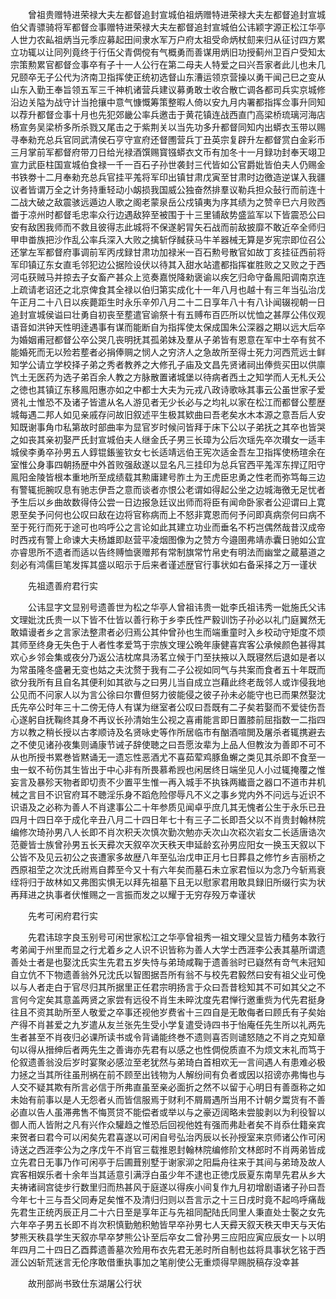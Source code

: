 <!-- { "loadSidebar": true } -->
　　曾祖贵赠特进荣禄大夫左都督追封宣城伯祖炳赠特进荣禄大夫左都督追封宣城伯父青骠骑将军都督佥事赠特进荣禄大夫左都督追封宣城伯公讳颖字源正松江华亭人世力农畆祖炳当元季应募起田间隶水军万户府太祖受命炳杖劎来归从征讨四方累立功辄以让同列竟终于行伍父青倜傥有气概勇而善谋用炳旧功授蓟州卫百户受知太宗策勲累官都督佥事卒有子十一人公行在第二母夫人特爱之曰兴吾家者此儿也未几兄颐卒无子公代为济南卫指挥使正统初选督山东漕运领京营操以勇干闻己巳之变从山东入勤王奉旨领五军三千神机诸营兵建议募勇敢士收合散亡调各都司兵实京城修沿边关隘为战守计当抢攘中意气慷慨筹策整暇人倚以安九月内署都指挥佥事升同知以荐升都督佥事十月也先犯郊畿公率兵邀击于黄花镇连战西直门高梁桥琉璃河海店杨宣务吴梁桥多所杀戮又尾击之于紫荆关以当先功多升都督同知内出蟒衣玉带以赐寻奉勑充总兵官同武清侯石亨守宣府还督圑营兵丁丑英宗复辟升左都督赏白金彩币三月掌前军都督府带刀日给光禄酒馔赐寳镪蟒衣文币有加冬十一月録功封奉天翊卫宣力武臣柱国宣城伯食禄一千一百石子孙世袭封三代皆如公官爵妣皆伯夫人仍赐金书铁劵十二月奉勑充总兵官挂平羗将军印出镇甘肃戊寅至甘肃时边徼造逆谋入我疆议者皆谓万全之计务持重轻动小衂损我国威公独奋然排羣议勒兵担众鼔行而前连十二战大破之敌震骇远遁边人歌之阁老蒙泉岳公戍镇夷为序其绩为之赞辛巳六月败西畨于凉州时都督毛忠率众行边遇敌猝至被围于十三里铺敌势盛监军以下皆震恐公曰安有敌困我师而不救且彼得志此城将不保遂躬冐矢石战而前敌披靡不敢近卒全师归甲申畨族把沙作乱公率兵深入大败之擒斩俘馘获马牛羊器械无算是岁宪宗即位召公还掌左军都督府事调前军丙戌録甘肃功加禄米一百石勲号散官如故丁亥挂征西前将军印镇辽东女直毛邻犯边公据险设伏以待其入甜水站遣都指挥崔胜败之又败之于西河屯获贼马并掠去子女畜产甚众上览奏嘉悦降勑褒谕以疾乞归命守备鳯阳调南京连上疏请老诏还之北京俾食其全禄以伯归第实成化十一年八月也越十有三年当弘治戊午正月二十八日以疾薨距生时永乐辛夘八月二十二日享年八十有八讣闻辍视朝一日追封宣城侯谥曰壮勇自初丧至塟遣官谕祭十有五赙布百匹所以忧恤之甚厚公伟仪观语音如洪钟天性明逹遇事有谋而能断自为指挥使太保成国朱公深器之期以远大后卒为婚姻甫冠都督公卒公哭几丧明抚其孤弟妹及羣从子弟皆有恩意在军中士卒有贫不能婚死而无以殓若塟者必捐俸赒之悯人之穷济人之急故所至得士死力河西荒远士鲜知学公请立学校择子弟之秀者教养之大修孔子庙及文昌先贤诸祠出俸赀买田以供廪饩土无医药为选子弟百余人教之方脉散置诸城堡以待病者西土之知学而人无札夭公之徳也其镇辽东移鳯阳惠亦如之中都士大夫为元戎八政诗歌咏其事云公虽世家子爱贤礼士惟恐不及诸子皆遣从名人游见者无少长必与之均礼以家在松江而都督公塟歴城每遇二邦人如见亲戚存问故旧叙述平生极其欵曲曰吾老矣水木本源之意吾后人安知既谢事角巾私第故时部曲率为显官岁时候问皆拜于床下公以子弟抚之其卒也皆哭之如丧其亲初娶严氏封宣城伯夫人继金氏子男三长璋为公后次瑶先卒次瓉女一适丰城侯李勇卒孙男五人錞锟鋹鉴钦女七长适靖远伯王宪次适金吾左卫指挥使杨瑄余在室惟公身事四朝扬歴中外首败强敌遂以显名凡三挂印为总兵官西平羗浑东捍辽阳守鳯阳金陵皆根本重地所至成绩载其勲庸建号胙土为王虎臣忠勇之性老而弥笃每三边有警辄扼腕叹息有驰志伊吾之意而谈者亦恨公老谓如得起公坐之边城海徼无足忧者予生后以乡曲故数得侍公尝一日边报急廷议出师而将臣有闻命卧家者公迎谓曰上寛恩至矣予问何也公叹曰敌在边将官称病而上不怒非寛恩而何予问即真病奈何曰病不至于死行而死于途可也呜呼公之言论如此其建立功业而垂名不朽岂偶然哉昔汉成帝时西戎有警上命谏大夫杨雄即赵营平凌烟图像为之赞方今邉圉弗靖赤囊日驰如公宜亦睿思所不遗者而适以告终赙恤褒赠邦有常制旗常竹帛史有明法而幽堂之蔵墓道之刻必有鸿儒巨笔发挥其盛以昭示于后来者谨述歴官行事状如右备采择之万一谨状

　　先祖遗善府君行实

　　公讳显字文显别号遗善世为松之华亭人曾祖讳贵一妣李氏祖讳秀一妣施氏父讳文理妣沈氏贵一以下皆不仕皆以善行称于乡李氏性严毅训饬子孙必以礼门庭翼然无敢嬉谩者乡之言家法整肃者必归焉公其仲曾孙也生而端重童时入乡校动守矩度不烦其师至终身无失色于人者性孝爱笃于宗族文理公晩年康健喜宾客公承候颜色甚得其欢心乡邻会集或夜分乃返公洁枕席具汤茗立候于门至扶掖以入既寝然后退如是者以为常虽隆冬盛暑无变也姑之夫沈赘于我有二子公视如同气与共案而食者五十年既而欲分我所有且自名其便利如其欲与之曰男儿当自成立岂藉此终老哉邻人或诈侵我地公见而不问家人以为言公徐曰尔曹但努力彼能侵之彼子孙未必能守也已而果然娶沈氏先卒公时年三十二傍无侍人有谋为继室者公叹曰吾既有二子矣若娶而不爱徒伤吾心遂躬自抚鞠终其身不再议长孙清始生公视之喜甫能言即日置膝前屈指数一二指四方以教之稍长授以古孝顺诗及名贤咏史等作所居临市有酗酒喧閧及屠杀者辄携避去之不使见诸孙夜集则诵康节诫子辞使聴之曰吾愿汝辈为上品人但教汝为善即不可不从也所授书累巻皆黙诵无一遗忘性恶酒尤不喜茹荤鸡豚鱼蠏之类见其杀即不食至一虫一蚁不茍伤其生皆出于中心非有所畏慕希觊也闲居终日端坐见人小过辄掩覆之惟妄言及暴殄天物者即切责不少置平生惟一再入城手不执铢两纎啬之器口不道市井机械之言目不识官府耳不聴淫乐身不蹈危险僇辱凡不义之事乡党内外不问远与近识不识语及之必称为善人不肖逮事公二十年参质见闻卓乎庶几其无愧者公生于永乐已丑四月十四日卒于成化辛丑八月二十四日年七十有三子二长即吾父以不肖贵封翰林院编修次琦孙男八人长即不肖次积夭次慎次勤次勉亦夭次山次崧次岩女二长适唐诰次范夔皆士族曾孙男五长天彛次天叙卒次天秩天申延龄玄孙男应阳女一换玉天叙以下公皆不及见云初公之丧遭家多故歴八年至弘治戊申正月七日葬县之修竹乡吉丽桥之西原祖茔之次沈氏祔焉自葬至今又十有六年矣而墓石未立家君恒以为念乃今斩焉衰绖将归于故林如又弗图实惧无以拜先祖墓下且无以慰家君用敢具録旧所缀行实为状再拜进之执事者伏惟赐之一言振而发之以耀于无穷存殁万幸谨状

　　先考可闲府君行实

　　先君讳琼字良玉别号可闲世家松江之华亭曾祖秀一祖文理父显皆力穑务本敦行考弟闻于州里而显之行尤着乡之人识不识皆称为善人大学士西涯李公表其墓所谓遗善处士者是也娶沈氏实生先君五岁失恃与弟琦咸鞠于遗善翁时已嶷然有竒气未冠知自立伉不下物遗善翁外兄沈氏以智图据吾所有翁不与校先君毅然曰安有祖父业可俛以与人者走白于官尽归其所据里正任君宗明扬言于众曰吾昔稔知其不可如其父之不言何今定矣其意盖两贤之家尝有远役不肖生未晬沈度先君惮行邀重赀为代先君挺身往且不资其助所至人敬爱之卒事还视他岁费省十三四自是无敢侮者曰顾氏有子矣始产得不肖甚爱之九岁遣从友兰张先生受小学复遣受诗四书于怡庵任先生所以礼两先生者甚至不肖夜归必课所读书或令背诵能终巻不遗则喜否则谴怒随之不肖之克知章句以得从搢绅后者两先生之善诲亦先君有以感之也性倜傥质直不为烦文末礼而笃于伦叙遗善翁没后岁时宴聚必感泣至老犹然与弟琦白首相欢无一言间遇人有患难必极力拯之当其所往虽刑祸在前不顾至出钱物为人解纷间有负者或因以招谤亦弗悔也与人交不疑其欺有所言必信于所弗直虽至亲必面折之然不以留于心明日有善亟称之如未始有前事以是人无怨者乆而皆信服焉于财利不屑屑遇所当用不计朝夕鬻货有不善必直以告人虽滞弗售不悔贳贷不能偿者或举以与之豪迈阔略未尝朘剥以为利役智以御人而人皆附之凡有兴作众驩趋之惟恐后回视他姓有强而弗赴者矣不肖忝仕籍亲宾来贺者曰君今可以闲矣先君喜遂以可闲自号弘治丙辰以长孙授室来京师诸公作可闲诗送之西涯李公为之序戊午不肖官三载推恩封翰林院编修阶文林郎时不肖两弟皆成立先君日无事乃作可闲亭于后圃葺别墅于谢家泖之阳扁舟往来于其间与弟琦及故人宾客相娱乐者十余年当其适意引满浮白虽少年不逮也正徳戊辰夏东南旱先君从乡大夫祷诸祠宫徒步行数里归而热甚风于庭遂以得疾小间复作九月初增剧语诸子孙曰吾今年七十三与吾父同寿足矣惟不及清归归则以吾言示之十三日戌时竟不起呜呼痛哉先君生正统丙辰正月二十六日至是享年正与先祖同配陆氏同里人秉直处士褧之女先六年卒子男五长即不肖次积慎勤勉积勉皆早卒孙男七人天彛天叙天秩天申天与天佑梦熊天秩县学生天叙亦早卒梦熊公讣至后卒女二曾孙男三应阳应寅应辰女一卜以明年四月二十四日乙酉葬遗善墓次殓用布衣先君无恙时所自制也兹将具事状乞铭于西涯公凶斩荒迷言无伦序敢借重执事加之笔削使公无重烦得早赐脱稿存没幸甚

　　故刑部尚书致仕东湖屠公行状

